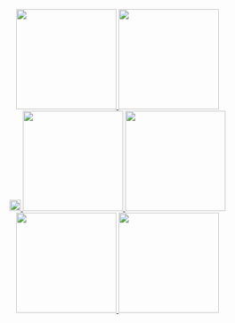 <div align="center">
  <a href="https://github.com/lucaspabreu">
  <img height="180em" src="https://github-readme-stats.vercel.app/api?username=lucaspabreu&theme=github_dark&include_all_commits=true&count_private=true"/>
  <img height="180em" src="https://github-readme-stats.vercel.app/api/top-langs/?username=lucaspabreu&theme=github_dark&langs_count=7"/>
</div>
  

 <div align="center">
  <a href="https://github.com/lucaspabreu">
    <img height="20em" src="https://aleen42.github.io/badges/src/photoshop.svg">
    <img height="180em" src="https://aleen42.github.io/badges/src/illustrator.svg">
    <img height="180em" src="https://aleen42.github.io/badges/src/after_effects.svg">
    <img height="180em" src="https://aleen42.github.io/badges/src/premiere.svg">
    <img height="180em" src="">
       
</div>
